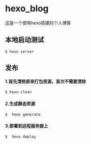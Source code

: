# hexo_blog
这是一个使用hexo搭建的个人博客

## 本地启动测试
```
$ hexo server
```

## 发布
#### 1.首先清除原来打包资源，首次不需要清除
```
$ hexo clean
```
#### 2.生成静态资源
```
$  hexo generate
```
#### 3.部署到远程服务器上
```
$  hexo deploy
```
